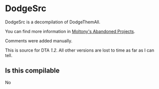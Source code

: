 
# DodgeSrc

DodgeSrc is a decompilation of DodgeThemAll.

You can find more information in [Moltony's Abandoned Projects](https://iammoltony.github.io/abandonware.html).

Comments were added manually.

This is source for DTA *1.2*. All other versions are lost to time as far as I can tell.

## Is this compilable

No

